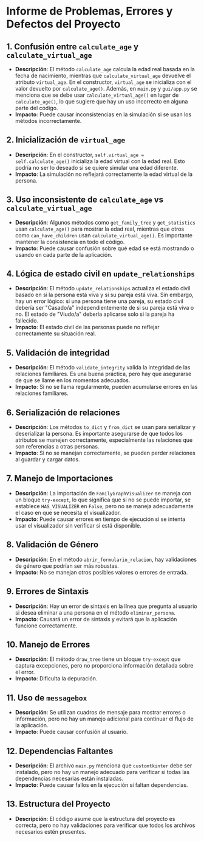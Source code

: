 # Informe de Problemas, Errores y Defectos del Proyecto

## 1. Confusión entre `calculate_age` y `calculate_virtual_age`
- **Descripción**: El método `calculate_age` calcula la edad real basada en la fecha de nacimiento, mientras que `calculate_virtual_age` devuelve el atributo `virtual_age`. En el constructor, `virtual_age` se inicializa con el valor devuelto por `calculate_age()`. Además, en `main.py` y `gui/app.py` se menciona que se debe usar `calculate_virtual_age()` en lugar de `calculate_age()`, lo que sugiere que hay un uso incorrecto en alguna parte del código.
- **Impacto**: Puede causar inconsistencias en la simulación si se usan los métodos incorrectamente.

## 2. Inicialización de `virtual_age`
- **Descripción**: En el constructor, `self.virtual_age = self.calculate_age()` inicializa la edad virtual con la edad real. Esto podría no ser lo deseado si se quiere simular una edad diferente.
- **Impacto**: La simulación no reflejará correctamente la edad virtual de la persona.

## 3. Uso inconsistente de `calculate_age` vs `calculate_virtual_age`
- **Descripción**: Algunos métodos como `get_family_tree` y `get_statistics` usan `calculate_age()` para mostrar la edad real, mientras que otros como `can_have_children` usan `calculate_virtual_age()`. Es importante mantener la consistencia en todo el código.
- **Impacto**: Puede causar confusión sobre qué edad se está mostrando o usando en cada parte de la aplicación.

## 4. Lógica de estado civil en `update_relationships`
- **Descripción**: El método `update_relationships` actualiza el estado civil basado en si la persona está viva y si su pareja está viva. Sin embargo, hay un error lógico: si una persona tiene una pareja, su estado civil debería ser "Casado/a" independientemente de si su pareja está viva o no. El estado de "Viudo/a" debería aplicarse solo si la pareja ha fallecido.
- **Impacto**: El estado civil de las personas puede no reflejar correctamente su situación real.

## 5. Validación de integridad
- **Descripción**: El método `validate_integrity` valida la integridad de las relaciones familiares. Es una buena práctica, pero hay que asegurarse de que se llame en los momentos adecuados.
- **Impacto**: Si no se llama regularmente, pueden acumularse errores en las relaciones familiares.

## 6. Serialización de relaciones
- **Descripción**: Los métodos `to_dict` y `from_dict` se usan para serializar y deserializar la persona. Es importante asegurarse de que todos los atributos se manejen correctamente, especialmente las relaciones que son referencias a otras personas.
- **Impacto**: Si no se manejan correctamente, se pueden perder relaciones al guardar y cargar datos.

## 7. Manejo de Importaciones
- **Descripción**: La importación de `FamilyGraphVisualizer` se maneja con un bloque `try-except`, lo que significa que si no se puede importar, se establece `HAS_VISUALIZER` en `False`, pero no se maneja adecuadamente el caso en que se necesita el visualizador.
- **Impacto**: Puede causar errores en tiempo de ejecución si se intenta usar el visualizador sin verificar si está disponible.

## 8. Validación de Género
- **Descripción**: En el método `abrir_formulario_relacion`, hay validaciones de género que podrían ser más robustas.
- **Impacto**: No se manejan otros posibles valores o errores de entrada.

## 9. Errores de Sintaxis
- **Descripción**: Hay un error de sintaxis en la línea que pregunta al usuario si desea eliminar a una persona en el método `eliminar_persona`.
- **Impacto**: Causará un error de sintaxis y evitará que la aplicación funcione correctamente.

## 10. Manejo de Errores
- **Descripción**: El método `draw_tree` tiene un bloque `try-except` que captura excepciones, pero no proporciona información detallada sobre el error.
- **Impacto**: Dificulta la depuración.

## 11. Uso de `messagebox`
- **Descripción**: Se utilizan cuadros de mensaje para mostrar errores o información, pero no hay un manejo adicional para continuar el flujo de la aplicación.
- **Impacto**: Puede causar confusión al usuario.

## 12. Dependencias Faltantes
- **Descripción**: El archivo `main.py` menciona que `customtkinter` debe ser instalado, pero no hay un manejo adecuado para verificar si todas las dependencias necesarias están instaladas.
- **Impacto**: Puede causar fallos en la ejecución si faltan dependencias.

## 13. Estructura del Proyecto
- **Descripción**: El código asume que la estructura del proyecto es correcta, pero no hay validaciones para verificar que todos los archivos necesarios estén presentes.

